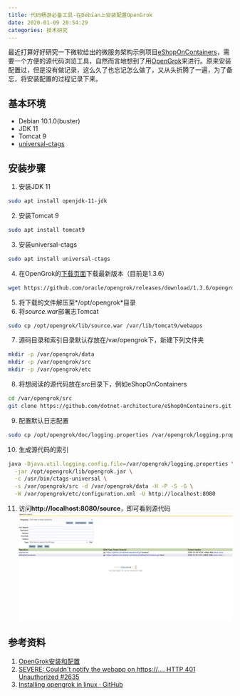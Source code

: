 ```yaml
---
title: 代码畅游必备工具-在Debian上安装配置OpenGrok 
date: 2020-01-09 20:54:29
categories: 技术研究
---
```

最近打算好好研究一下微软给出的微服务架构示例项目[eShopOnContainers](https://github.com/dotnet-architecture/eShopOnContainers)，需要一个方便的源代码浏览工具，自然而言地想到了用[OpenGrok](https://oracle.github.io/opengrok/)来进行。原来安装配置过，但是没有做记录，这么久了也忘记怎么做了，又从头折腾了一遍，为了备忘，将安装配置的过程记录下来。

##  基本环境
- Debian 10.1.0(buster)
- JDK 11
- Tomcat 9
- [universal-ctags](https://github.com/universal-ctags)

<!-- more -->

##  安装步骤
1. 安装JDK 11 


```bash
sudo apt install openjdk-11-jdk
```
2. 安装Tomcat 9

```bash
sudo apt install tomcat9
```
3. 安装universal-ctags

```bash
sudo apt install universal-ctags
```
4. 在OpenGrok的[下载页面](https://github.com/oracle/opengrok/releases)下载最新版本（目前是1.3.6）

```bash
wget https://github.com/oracle/opengrok/releases/download/1.3.6/opengrok-1.3.6.tar.gz
```
5. 将下载的文件解压至*/opt/opengrok*目录
6. 将*source.war*部署志Tomcat

```bash
sudo cp /opt/opengrok/lib/source.war /var/lib/tomcat9/webapps
```
7. 源码目录和索引目录默认存放在/var/opengrok下，新建下列文件夹

```bash
mkdir -p /var/opengrok/data
mkdir -p /var/opengrok/src
mkdir -p /var/opengrok/etc
```
8. 将想阅读的源代码放在*src*目录下，例如eShopOnContainers

```bash
cd /var/opengrok/src
git clone https://github.com/dotnet-architecture/eShopOnContainers.git
```
9. 配置默认日志配置

```bash
sudo cp /opt/opengrok/doc/logging.properties /var/opengrok/logging.properties
```
10. 生成源代码的索引

```bash
java -Djava.util.logging.config.file=/var/opengrok/logging.properties \
  -jar /opt/opengrok/lib/opengrok.jar \
  -c /usr/bin/ctags-universal \
  -s /var/opengrok/src -d /var/opengrok/data -H -P -S -G \
  -W /var/opengrok/etc/configuration.xml -U http://localhost:8080
```
11. 访问**http://localhost:8080/source**，即可看到源代码
![](https://raw.githubusercontent.com/glfruit/pic_bed/master/20200109205025.png)

## 参考资料
1. [OpenGrok安装和配置](http://panqiincs.me/2018/12/31/how-to-setup-opengrok/)
2. [SEVERE: Couldn't notify the webapp on https://.... HTTP 401 Unauthorized #2635](https://github.com/oracle/opengrok/issues/2635)
3. [Installing opengrok in linux · GitHub](https://gist.github.com/vineelkovvuri/a6ca0def344e04b8293d)


